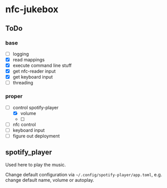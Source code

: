 # nfc-jukebox

## ToDo
### base
- [ ] logging
- [x] read mappings
- [x] execute command line stuff
- [x] get nfc-reader input
- [x] get keyboard input
- [ ] threading

### proper
- [ ] control spotify-player
    - [x] volume
    - [ ]
- [ ] nfc control
- [ ] keyboard input
- [ ] figure out deployment

## spotify_player

Used here to play the music.

Change default configuration via `~/.config/spotify-player/app.toml`, e.g. change
default name, volume or autoplay.
